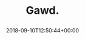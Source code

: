 ---
retweeted: false
source: <a href="http://www.samruston.co.uk" rel="nofollow">Flamingo for Android</a>
entities:
  user_mentions: []
  urls: []
  symbols: []
  media:
  - expanded_url: https://twitter.com/bascht/status/1039134074147876869/photo/1
    indices:
    - '6'
    - '29'
    url: https://t.co/VF6dhH1VZU
    media_url: http://pbs.twimg.com/media/Dmu-7mzXoAMXxQv.jpg
    id_str: '1039134070276595715'
    id: '1039134070276595715'
    media_url_https: https://pbs.twimg.com/media/Dmu-7mzXoAMXxQv.jpg
    sizes:
      small:
        w: '680'
        h: '511'
        resize: fit
      thumb:
        w: '150'
        h: '150'
        resize: crop
      medium:
        w: '1200'
        h: '901'
        resize: fit
      large:
        w: '2048'
        h: '1538'
        resize: fit
    type: photo
    display_url: pic.twitter.com/VF6dhH1VZU
  hashtags: []
display_text_range:
- '0'
- '29'
favorite_count: '3'
id_str: '1039134074147876869'
truncated: false
retweet_count: '0'
id: '1039134074147876869'
possibly_sensitive: false
created_at: Mon Sep 10 12:50:44 +0000 2018
favorited: false
full_text: Gawd.
lang: cy
extended_entities:
  media:
  - expanded_url: https://twitter.com/bascht/status/1039134074147876869/photo/1
    indices:
    - '6'
    - '29'
    url: https://t.co/VF6dhH1VZU
    media_url: http://pbs.twimg.com/media/Dmu-7mzXoAMXxQv.jpg
    id_str: '1039134070276595715'
    id: '1039134070276595715'
    media_url_https: https://pbs.twimg.com/media/Dmu-7mzXoAMXxQv.jpg
    sizes:
      small:
        w: '680'
        h: '511'
        resize: fit
      thumb:
        w: '150'
        h: '150'
        resize: crop
      medium:
        w: '1200'
        h: '901'
        resize: fit
      large:
        w: '2048'
        h: '1538'
        resize: fit
    type: photo
    display_url: pic.twitter.com/VF6dhH1VZU
tags:
- pesos/twitter
date: '2018-09-10T12:50:44+00:00'
src: https://twitter.com/bascht/status/1039134074147876869
original_url: https://twitter.com/bascht/status/1039134074147876869
type: twitter_tweet
media_url: https://img.bascht.com/twitter/pbs.twimg.com/media/Dmu-7mzXoAMXxQv.jpg
text: Gawd.
title: 'Gawd.

  '

---